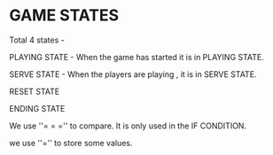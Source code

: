 #  GAME STATES

Total 4 states - 

PLAYING STATE - When the game has started it is in PLAYING STATE.

SERVE STATE - When the players are playing , it is in SERVE STATE.

RESET STATE

ENDING STATE

We use  ''= = ='' to compare. It is only used in the IF CONDITION.

we use ''='' to store some values.

